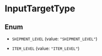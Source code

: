 
# InputTargetType

## Enum


* `SHIPMENT_LEVEL` (value: `"SHIPMENT_LEVEL"`)

* `ITEM_LEVEL` (value: `"ITEM_LEVEL"`)



